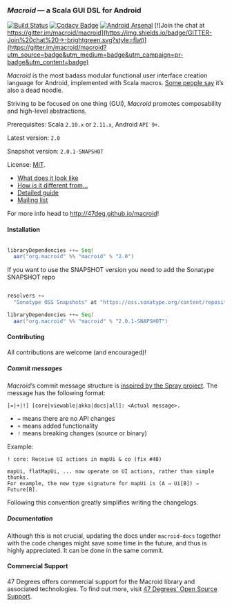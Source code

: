 ### *Macroid* — a Scala GUI DSL for Android

[![Build Status](https://travis-ci.org/47deg/macroid.png?branch=master)](https://travis-ci.org/47deg/macroid) [![Codacy Badge](https://www.codacy.com/project/badge/fb3d939567d04686bfb23da3a22b9de9)](https://www.codacy.com/public/nickstanch/macroid) [![Android Arsenal](https://img.shields.io/badge/Android%20Arsenal-Macroid-brightgreen.svg?style=flat)](https://android-arsenal.com/details/1/1529) [![Join the chat at https://gitter.im/macroid/macroid](https://img.shields.io/badge/GITTER-Join%20chat%20→-brightgreen.svg?style=flat)](https://gitter.im/macroid/macroid?utm_source=badge&utm_medium=badge&utm_campaign=pr-badge&utm_content=badge)

*Macroid* is the most badass modular functional user interface creation language for Android, implemented with Scala macros.
[Some people say](http://www.urbandictionary.com/define.php?term=macroid) it’s also a dead noodle.

Striving to be focused on one thing (GUI), *Macroid* promotes composability and high-level abstractions.

Prerequisites: Scala `2.10.x` or `2.11.x`, Android `API 9+`.

Latest version: `2.0`

Snapshot version: `2.0.1-SNAPSHOT`

License: [MIT](http://opensource.org/licenses/MIT).

* [What does it look like](http://47deg.github.io/macroid/docs/Tutorial.html)
* [How is it different from...](http://47deg.github.io/macroid/docs/Differences.html)
* [Detailed guide](http://47deg.github.io/macroid/docs/Guide.html)
* [Mailing list](https://groups.google.com/forum/#!forum/macroid)

For more info head to http://47deg.github.io/macroid!

#### Installation

```scala

libraryDependencies ++= Seq(
  aar("org.macroid" %% "macroid" % "2.0")

```

If you want to use the SNAPSHOT version you need to add the Sonatype SNAPSHOT repo

```scala

resolvers +=
  "Sonatype OSS Snapshots" at "https://oss.sonatype.org/content/repositories/snapshots"

libraryDependencies ++= Seq(
  aar("org.macroid" %% "macroid" % "2.0.1-SNAPSHOT")

```

#### Contributing

All contributions are welcome (and encouraged)!

##### Commit messages

*Macroid*’s commit message structure is [inspired by the Spray project](http://spray.io/project-info/contributing/#git-commit-messages). The message has the following format:
```
[=|+|!] [core|viewable|akka|docs|all]: <Actual message>.
```
* `=` means there are no API changes
* `+` means added functionality
* `!` means breaking changes (source or binary)

Example:
```
! core: Receive UI actions in mapUi & co (fix #48)

mapUi, flatMapUi, ... now operate on UI actions, rather than simple thunks.
For example, the new type signature for mapUi is (A ⇒ Ui[B]) ⇒ Future[B].
```
Following this convention greatly simplifies writing the changelogs.

##### Documentation

Although this is not crucial, updating the docs under `macroid-docs` together with the code changes might save some time in the future, and thus is highly appreciated. It can be done in the same commit.

#### Commercial Support

47 Degrees offers commercial support for the Macroid library and associated technologies. To find out more, visit [47 Degrees' Open Source Support](https://www.47deg.com/services/open-source-support/).
